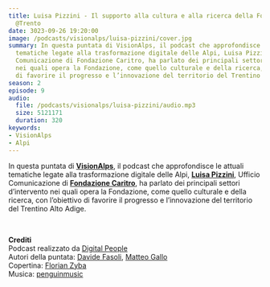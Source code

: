 ```yaml
---
title: Luisa Pizzini - Il supporto alla cultura e alla ricerca della Fondazione Caritro
  @Trento
date: 3023-09-26 19:20:00
image: /podcasts/visionalps/luisa-pizzini/cover.jpg
summary: In questa puntata di VisionAlps, il podcast che approfondisce le attuali
  tematiche legate alla trasformazione digitale delle Alpi, Luisa Pizzini, Ufficio
  Comunicazione di Fondazione Caritro, ha parlato dei principali settori d’intervento
  nei quali opera la Fondazione, come quello culturale e della ricerca, con l’obiettivo
  di favorire il progresso e l’innovazione del territorio del Trentino Alto Adige.
season: 2
episode: 9
audio:
  file: /podcasts/visionalps/luisa-pizzini/audio.mp3
  size: 5121171
  duration: 320
keywords:
- VisionAlps
- Alpi
---
```


In questa puntata di **[VisionAlps](https://www.visionalps.com/)**, il podcast che approfondisce le attuali tematiche legate alla trasformazione digitale delle Alpi, **[Luisa Pizzini](https://it.linkedin.com/in/luisa-pizzini-52772843)**, Ufficio Comunicazione di **[Fondazione Caritro](https://www.fondazionecaritro.it/)**, ha parlato dei principali settori d’intervento nei quali opera la Fondazione, come quello culturale e della ricerca, con l’obiettivo di favorire il progresso e l’innovazione del territorio del Trentino Alto Adige.

<br>

**Crediti**<br>
Podcast realizzato da [Digital People](https://w3id.org/digitalpeople)<br>
Autori della puntata: [Davide Fasoli](https://www.linkedin.com/in/davide-fasoli-2b3246179/), [Matteo Gallo](https://www.linkedin.com/in/matteo-gallo-4a5ab31a8/)<br>
Copertina: [Florian Zyba](https://www.linkedin.com/in/florian-zyba/)<br>
Musica: [penguinmusic](https://pixabay.com/users/penguinmusic-24940186/)